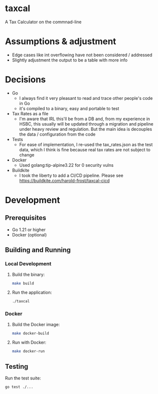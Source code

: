 # taxcal

A Tax Calculator on the commnad-line

# Assumptions & adjustment

- Edge cases like int overflowing have not been considered / addressed
- Slightly adjustment the output to be a table with more info

# Decisions

- Go
  - I always find it very pleasant to read and trace other people's code in Go
  - it's compiled to a binary, easy and portable to test
- Tax Rates as a file
  - I'm aware that IRL this'll be from a DB and, from my experience in HSBC, this usually will be updated through a migration and pipeline under heavy review and regulation. But the main idea is decouples the data / configuration from the code
- Tests
  - For ease of implementation, I re-used the tax_rates.json as the test data, which I think is fine because real tax rates are not subject to change
- Docker
  - Used golang:tip-alpine3.22 for 0 security vulns
- Buildkite
  - I took the liberty to add a CI/CD pipeline. Please see https://buildkite.com/harold-frost/taxcal-cicd

# Development

## Prerequisites

- Go 1.21 or higher
- Docker (optional)

## Building and Running

### Local Development

1. Build the binary:

   ```bash
   make build
   ```

2. Run the application:
   ```bash
   ./taxcal
   ```

### Docker

1. Build the Docker image:

   ```bash
   make docker-build
   ```

2. Run with Docker:
   ```bash
   make docker-run
   ```

## Testing

Run the test suite:

```
go test ./...
```
